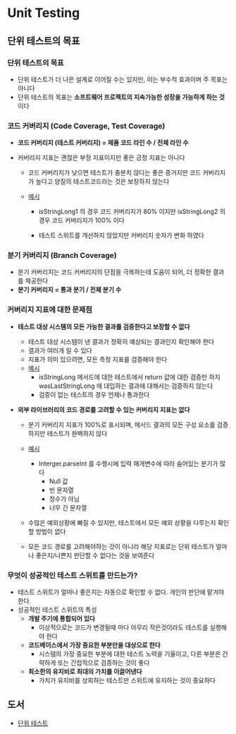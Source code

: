 # Unit Testing

## 단위 테스트의 목표

### 단위 테스트의 목표

- 단위 테스트가 더 나은 설계로 이어질 수는 있지만, 이는 부수적 효과이며 주 목표는 아니다
- 단위 테스트의 목표는 **소프트웨어 프로젝트의 지속가능한 성장을 가능하게 하는 것**이다



### 코드 커버리지 (Code Coverage, Test Coverage)

- **코드 커버리지 (테스트 커버리지) = 제품 코드 라인 수 / 전체 라인 수**

- 커버리지 지표는 괜찮은 부정 지표이지만 좋은 긍정 지표는 아니다

  - 코드 커버리지가 낮으면 테스트가 충분치 않다는 좋은 증거지만
    코드 커버리지가 높다고 양질의 테스트코드라는 것은 보장하지 않는다

  - [예시](https://github.com/devMuscle/TIL/blob/main/unit-testing/unit-testing/src/test/java/me/devMuscle/unittesting/TestCoverageTest.java)

    - isStringLong1 의 경우 코드 커버리지가 80% 이지만
      isStringLong2 의 경우 코드 커버리지가 100% 이다

    - 테스트 스위트를 개선하지 않았지만 커버리지 숫자가 변화 하였다

      

### 분기 커버리지 (Branch Coverage)

- 분기 커버리지는 코드 커버리지의 단점을 극복하는데 도움이 되어, 더 정확한 결과를 제공한다
- **분기 커버리지 = 통과 분기 / 전체 분기 수**



### 커버리지 지표에 대한 문제점

- **테스트 대상 시스템의 모든 가능한 결과를 검증한다고 보장할 수 없다**

  - 테스트 대상 시스템이 낸 결과가 정확히 예상되는 결과인지 확인해야 한다
  - 결과가 여러개 일 수 있다
  - 지표가 의미 있으려면, 모든 측정 지표를 검증해야 한다
  - [예시](https://github.com/devMuscle/TIL/blob/main/unit-testing/unit-testing/src/test/java/me/devMuscle/unittesting/TestCoverageTest.java)
    - isStringLong 메서드에 대한 테스트에서 return 값에 대한 검증만 하지
      wasLastStringLong 에 대입하는 결과에 대해서는 검증하지 않는다
    - 검증이 없는 테스트의 경우 언제나 통과한다

- **외부 라이브러리의 코드 경로를 고려할 수 있는 커버리지 지표는 없다**

  - 분기 커버리지 지표가 100%로 표시되며, 메서드 결과의 모든 구성 요소를 검증하지만 테스트가 완벽하지 않다
  - [예시](https://github.com/devMuscle/TIL/blob/main/unit-testing/unit-testing/src/test/java/me/devMuscle/unittesting/TestCoverageTest.java)
    - Interger.parseInt 를 수행시에 입력 매개변수에 따라 숨어있는 분기가 많다
      - Null 값
      - 빈 문자열
      - 정수가 아님
      - 너무 긴 문자열

  - 수많은 예외상황에 빠질 수 있지만, 테스트에서 모든 예외 상황을 다루는지 확인할 방법이 없다
  - 모든 코드 경로를 고려해야하는 것이 아니라
    해당 지표로는 단위 테스트가 얼마나 좋은지/나쁜지 판단할 수 없다는 것을 보여준다



### 무엇이 성공적인 테스트 스위트를 만드는가?

- 테스트 스위트가 얼마나 좋은지는 자동으로 확인할 수 없다.
  개인의 판단에 맡겨야 한다.
- 성공적인 테스트 스위트의 특성
  - **개발 주기에 통합되어 있다**
    - 이상적으로는 코드가 변경될때 마다 아무리 작은것이라도 테스트를 실행해야 한다
  - **코드베이스에서 가장 중요한 부분만을 대상으로 한다**
    - 시스템의 가장 중요한 부분에 대한 테스트 노력을 기울이고,
      다른 부분은 간략하게 또는 간접적으로 검증하는 것이 좋다
  - **최소한의 유지비로 최대의 가치를 이끌어낸다**
    - 가치가 유지비를 상회하는 테스트만 스위트에 유지하는 것이 중요하다



## 도서

- [단위 테스트](https://product.kyobobook.co.kr/detail/S000001805070)

